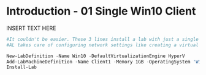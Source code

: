 # Introduction - 01 Single Win10 Client

INSERT TEXT HERE

```powershell
#It couldn't be easier. These 3 lines install a lab with just a single Windows 10 machine.
#AL takes care of configuring network settings like creating a virtual switch and finding a suitable IP range.

New-LabDefinition -Name Win10 -DefaultVirtualizationEngine HyperV
Add-LabMachineDefinition -Name Client1 -Memory 1GB -OperatingSystem 'Windows 10 Pro'
Install-Lab

```
